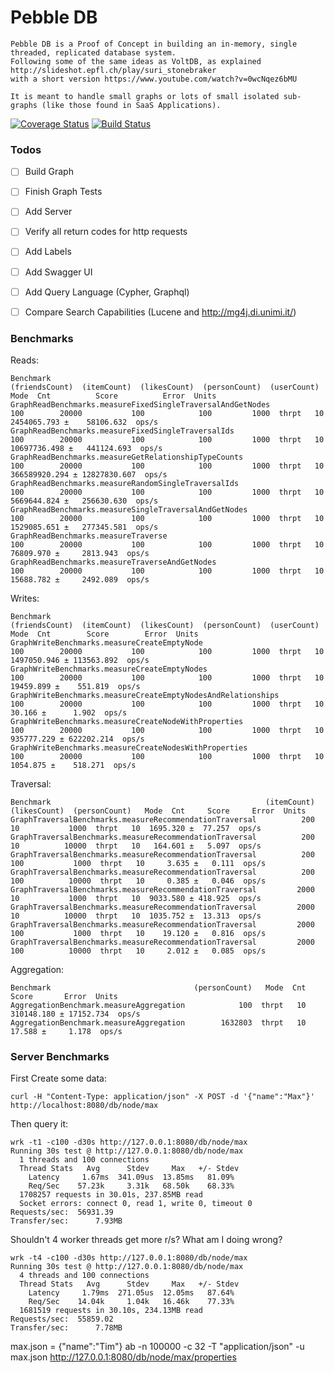 # Pebble DB


    Pebble DB is a Proof of Concept in building an in-memory, single threaded, replicated database system.
    Following some of the same ideas as VoltDB, as explained http://slideshot.epfl.ch/play/suri_stonebraker
    with a short version https://www.youtube.com/watch?v=0wcNqez6bMU
    
    It is meant to handle small graphs or lots of small isolated sub-graphs (like those found in SaaS Applications).

[![Coverage Status](https://coveralls.io/repos/github/maxdemarzi/pebbledb/badge.svg?branch=master)](https://coveralls.io/github/maxdemarzi/pebbledb?branch=master)
[![Build Status](https://travis-ci.org/maxdemarzi/pebbledb.svg?branch=master)](https://travis-ci.org/maxdemarzi/pebbledb)
    
### Todos
     
- [ ] Build Graph
- [ ] Finish Graph Tests
- [ ] Add Server
- [ ] Verify all return codes for http requests
- [ ] Add Labels
- [ ] Add Swagger UI
- [ ] Add Query Language (Cypher, Graphql)
- [ ] Compare Search Capabilities (Lucene and http://mg4j.di.unimi.it/)
    

### Benchmarks

Reads:

    Benchmark                                                   (friendsCount)  (itemCount)  (likesCount)  (personCount)  (userCount)   Mode  Cnt          Score          Error  Units
    GraphReadBenchmarks.measureFixedSingleTraversalAndGetNodes             100        20000           100            100         1000  thrpt   10    2454065.793 ±    58106.632  ops/s
    GraphReadBenchmarks.measureFixedSingleTraversalIds                     100        20000           100            100         1000  thrpt   10   10697736.498 ±   441124.693  ops/s
    GraphReadBenchmarks.measureGetRelationshipTypeCounts                   100        20000           100            100         1000  thrpt   10  366589920.294 ± 12827830.607  ops/s
    GraphReadBenchmarks.measureRandomSingleTraversalIds                    100        20000           100            100         1000  thrpt   10    5669644.824 ±   256630.630  ops/s
    GraphReadBenchmarks.measureSingleTraversalAndGetNodes                  100        20000           100            100         1000  thrpt   10    1529085.651 ±   277345.581  ops/s
    GraphReadBenchmarks.measureTraverse                                    100        20000           100            100         1000  thrpt   10      76809.970 ±     2813.943  ops/s
    GraphReadBenchmarks.measureTraverseAndGetNodes                         100        20000           100            100         1000  thrpt   10      15688.782 ±     2492.089  ops/s        


Writes:

    Benchmark                                                     (friendsCount)  (itemCount)  (likesCount)  (personCount)  (userCount)   Mode  Cnt        Score        Error  Units
    GraphWriteBenchmarks.measureCreateEmptyNode                              100        20000           100            100         1000  thrpt   10  1497050.946 ± 113563.892  ops/s
    GraphWriteBenchmarks.measureCreateEmptyNodes                             100        20000           100            100         1000  thrpt   10    19459.899 ±    551.819  ops/s
    GraphWriteBenchmarks.measureCreateEmptyNodesAndRelationships             100        20000           100            100         1000  thrpt   10       30.166 ±      1.902  ops/s
    GraphWriteBenchmarks.measureCreateNodeWithProperties                     100        20000           100            100         1000  thrpt   10   935777.229 ± 622202.214  ops/s
    GraphWriteBenchmarks.measureCreateNodesWithProperties                    100        20000           100            100         1000  thrpt   10     1054.875 ±    518.271  ops/s

Traversal:

    Benchmark                                                (itemCount)  (likesCount)  (personCount)   Mode  Cnt     Score     Error  Units
    GraphTraversalBenchmarks.measureRecommendationTraversal          200            10           1000  thrpt   10  1695.320 ±  77.257  ops/s
    GraphTraversalBenchmarks.measureRecommendationTraversal          200            10          10000  thrpt   10   164.601 ±   5.097  ops/s
    GraphTraversalBenchmarks.measureRecommendationTraversal          200           100           1000  thrpt   10     3.635 ±   0.111  ops/s
    GraphTraversalBenchmarks.measureRecommendationTraversal          200           100          10000  thrpt   10     0.385 ±   0.046  ops/s
    GraphTraversalBenchmarks.measureRecommendationTraversal         2000            10           1000  thrpt   10  9033.580 ± 418.925  ops/s
    GraphTraversalBenchmarks.measureRecommendationTraversal         2000            10          10000  thrpt   10  1035.752 ±  13.313  ops/s
    GraphTraversalBenchmarks.measureRecommendationTraversal         2000           100           1000  thrpt   10    19.120 ±   0.816  ops/s
    GraphTraversalBenchmarks.measureRecommendationTraversal         2000           100          10000  thrpt   10     2.012 ±   0.085  ops/s

Aggregation:

    Benchmark                                (personCount)   Mode  Cnt       Score       Error  Units
    AggregationBenchmark.measureAggregation            100  thrpt   10  310148.180 ± 17152.734  ops/s
    AggregationBenchmark.measureAggregation        1632803  thrpt   10      17.588 ±     1.178  ops/s

### Server Benchmarks

First Create some data:

    curl -H "Content-Type: application/json" -X POST -d '{"name":"Max"}' http://localhost:8080/db/node/max

Then query it:  

    wrk -t1 -c100 -d30s http://127.0.0.1:8080/db/node/max
    Running 30s test @ http://127.0.0.1:8080/db/node/max
      1 threads and 100 connections
      Thread Stats   Avg      Stdev     Max   +/- Stdev
        Latency     1.67ms  341.09us  13.85ms   81.09%
        Req/Sec    57.23k     3.31k   68.50k    68.33%
      1708257 requests in 30.01s, 237.85MB read
      Socket errors: connect 0, read 1, write 0, timeout 0
    Requests/sec:  56931.39
    Transfer/sec:      7.93MB

Shouldn't 4 worker threads get more r/s? 
What am I doing wrong?
    
    wrk -t4 -c100 -d30s http://127.0.0.1:8080/db/node/max
    Running 30s test @ http://127.0.0.1:8080/db/node/max
      4 threads and 100 connections
      Thread Stats   Avg      Stdev     Max   +/- Stdev
        Latency     1.79ms  271.05us  12.05ms   87.64%
        Req/Sec    14.04k     1.04k   16.46k    77.33%
      1681519 requests in 30.10s, 234.13MB read
    Requests/sec:  55859.02
    Transfer/sec:      7.78MB



max.json = {"name":"Tim"}
ab -n 100000 -c 32 -T "application/json"  -u max.json http://127.0.0.1:8080/db/node/max/properties

